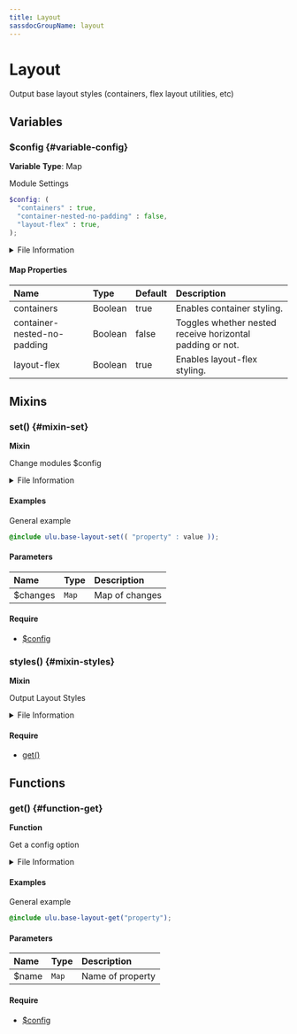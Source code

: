 ```yaml
---
title: Layout
sassdocGroupName: layout
---
```



# Layout

<div class="type-large">

Output base layout styles (containers, flex layout utilities, etc)

</div>



## Variables




<div class="sassdoc-item-header">

###  $config {#variable-config}

  <div class="sassdoc-item-header__labels">
    <span class="tag tag--primary"><strong>Variable</strong></span> <span class="tag"><strong>Type</strong>: Map</span>
  </div>

</div>

  

Module Settings
    
    

``` scss
$config: (
  "containers" : true,
  "container-nested-no-padding" : false,
  "layout-flex" : true,
);
```
  


<details>
  <summary>File Information</summary>
  
- **File:** _layout.scss
- **Group:** layout
- **Type:** variable
- **Lines (comments):** 11-15
- **Lines (code):** 17-21

</details>

    

#### Map Properties


|Name|Type|Default|Description|
|:--|:--|:--|:--|
|containers|Boolean|true|Enables container styling.|
|container-nested-no-padding|Boolean|false|Toggles whether nested receive horizontal padding or not.|
|layout-flex|Boolean|true|Enables layout-flex styling.|

    
  

## Mixins




<div class="sassdoc-item-header">

###  set() {#mixin-set}

  <div class="sassdoc-item-header__labels">
    <span class="tag tag--primary"><strong>Mixin</strong></span>
  </div>

</div>

  

Change modules $config
    
    


<details>
  <summary>File Information</summary>
  
- **File:** _layout.scss
- **Group:** layout
- **Type:** mixin
- **Lines (comments):** 23-26
- **Lines (code):** 28-30

</details>

    

#### Examples

General example      


``` scss
@include ulu.base-layout-set(( "property" : value ));
```
  

      

#### Parameters


|Name|Type|Description|
|:--|:--|:--|
|$changes|`Map`|Map of changes|

    

#### Require

- [$config](/sass/base/elements/#variable-config)
  


<div class="sassdoc-item-header">

###  styles() {#mixin-styles}

  <div class="sassdoc-item-header__labels">
    <span class="tag tag--primary"><strong>Mixin</strong></span>
  </div>

</div>

  

Output Layout Styles 
    
    


<details>
  <summary>File Information</summary>
  
- **File:** _layout.scss
- **Group:** layout
- **Type:** mixin
- **Lines (comments):** 41-41
- **Lines (code):** 43-104

</details>

    

#### Require

- [get()](/sass/base/elements/#function-get)
  
  

## Functions




<div class="sassdoc-item-header">

###  get() {#function-get}

  <div class="sassdoc-item-header__labels">
    <span class="tag tag--primary"><strong>Function</strong></span>
  </div>

</div>

  

Get a config option
    
    


<details>
  <summary>File Information</summary>
  
- **File:** _layout.scss
- **Group:** layout
- **Type:** function
- **Lines (comments):** 32-35
- **Lines (code):** 37-39

</details>

    

#### Examples

General example      


``` scss
@include ulu.base-layout-get("property");
```
  

      

#### Parameters


|Name|Type|Description|
|:--|:--|:--|
|$name|`Map`|Name of property|

    

#### Require

- [$config](/sass/base/elements/#variable-config)
  
  
  